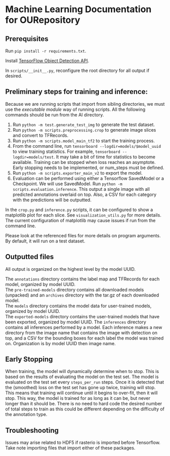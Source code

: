 # Machine Learning Documentation for OURepository

## Prerequisites

Run `pip install -r requirements.txt`.

Install [TensorFlow Object Detection API](https://tensorflow-object-detection-api-tutorial.readthedocs.io/en/latest/install.html#tensorflow-object-detection-api-installation).

In `scripts/__init__.py`, reconfigure the root directory for all output if desired.

## Preliminary steps for training and inference:

Because we are running scripts that import from sibling directories, we must use the _executable module_ way of 
running scripts. All the following commands should be run from the AI directory.

1. Run `python -m test.generate_test_img` to generate the test dataset.
1. Run `python -m scripts.preprocessing.crop` to generate image slices and convert to TFRecords.
1. Run `python -m scripts.model_main_tf2` to start the training process.
1. From the command line, run `tensorboard --logdir=models/$model_uuid` to view training statistics. 
   For example, `tensorboard --logdir=models/test`. It may take a bit 
   of time for statistics to become available. Training can be stopped when loss reaches an asymptote. Early 
   stopping needs to be implemented, or num_steps must be defined.
1. Run `python -m scripts.exporter_main_v2` to export the model.
1. Evaluation can be performed using either a Tensorflow SavedModel or a Checkpoint. We will use SavedModel. Run 
   `python -m scripts.evaluation.inference`. This output a single image with all predicted annotations overlaid on 
   top. Also, a CSV for each category with the predictions will be outputted.
   
In the `crop.py` and `inference.py` scripts, it can be configured to show a matplotlib plot for each slice. See 
`visualization_utils.py` for more details. The current configuration of matplotlib may cause issues if run from the  
command line.
   
Please look at the referenced files for more details on program arguments. By default, it will run on a test dataset.

## Outputted files

All output is organized on the highest level by the model UUID.

The `annotations` directory contains the label map and TFRecords for each model, organized by model UUID.  
The `pre-trained-models` directory contains all downloaded models (unpacked) and an `archives` directory with the 
tar.gz of each downloaded model.  
The `models` directory contains the model data for user-trained models, organized by model UUID.  
The `exported-models` directory contains the user-trained models that have been exported, organized by model UUID.
The `inferences` directory contains all inferences performed by a model. Each inference makes a new directory from the 
image name that contains the image with detection on top, and a CSV for the bounding boxes for each label the model 
was trained on. Organization is by model UUID then image name.

## Early Stopping

When training, the model will dynamically determine when to stop. This is based on the results of evaluating the model
on the test set. The model is evaluated on the test set every `steps_per_run` steps. Once it is detected that the
(smoothed) loss on the test set has gone up twice, training will stop. This means that training will continue until it
begins to over-fit, then it will stop. This way, the model is trained for as long as it can be, but never longer than it
should be. There is no need to hard code the desired number of total steps to train as this could be different depending
on the difficulty of the annotation type.

## Troubleshooting

Issues may arise related to HDF5 if rasterio is imported before Tensorflow. Take note importing files that import 
either of these packages.

